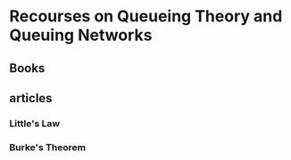 # Recourses on Queueing Theory and Queuing Networks

## Books



## articles

### Little's Law

### Burke's Theorem
